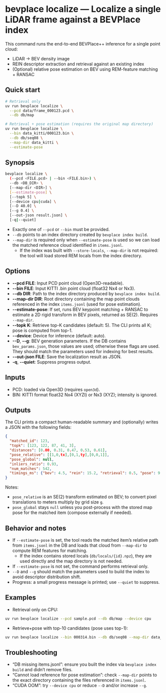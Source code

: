 # bevplace localize — Localize a single LiDAR frame against a BEVPlace index

This command runs the end-to-end BEVPlace++ inference for a single point cloud:
- LiDAR → BEV density image
- REIN descriptor extraction and retrieval against an existing index
- (Optional) relative pose estimation on BEV using REM-feature matching + RANSAC

## Quick start

```bash
# Retrieval only
uv run bevplace localize \
  --pcd data/frame_000123.pcd \
  --db db/map

# Retrieval + pose estimation (requires the original map directory)
uv run bevplace localize \
  --bin data_kitti/000123.bin \
  --db db/seq08 \
  --map-dir data_kitti \
  --estimate-pose
```

## Synopsis

```bash
bevplace localize \
  (--pcd <FILE.pcd> | --bin <FILE.bin>) \
  --db <DB_DIR> \
  [--map-dir <DIR>] \
  [--estimate-pose] \
  [--topk 5] \
  [--device cpu|cuda] \
  [--D 40.0] \
  [--g 0.4] \
  [--out-json result.json] \
  [-q|--quiet]
```

- Exactly one of `--pcd` or `--bin` must be provided.
- `--db` points to an index directory created by `bevplace index build`.
- `--map-dir` is required only when `--estimate-pose` is used so we can load the matched reference cloud identified in `items.jsonl`.
  - If the index was built with `--store-locals`, `--map-dir` is not required: the tool will load stored REM locals from the index directory.

## Options

- **--pcd FILE**: Input PCD point cloud (Open3D-readable).
- **--bin FILE**: Input KITTI .bin point cloud (float32 Nx4 or Nx3).
- **--db DIR**: Path to the index directory produced by `bevplace index build`.
- **--map-dir DIR**: Root directory containing the map point clouds referenced in the index `items.jsonl` (used for pose estimation).
- **--estimate-pose**: If set, runs BEV keypoint matching + RANSAC to estimate a 2D rigid transform in BEV pixels, returned as SE(2). Requires `--map-dir`.
- **--topk K**: Retrieve top-K candidates (default: 5). The CLI prints all K; pose is computed from top-1.
- **--device**: Device for inference (default: auto).
- **--D**, **--g**: BEV generation parameters. If the DB contains `bev_params.json`, those values are used; otherwise these flags are used. They should match the parameters used for indexing for best results.
- **--out-json FILE**: Save the localization result as JSON.
- **-q**, **--quiet**: Suppress progress output.

## Inputs

- PCD: loaded via Open3D (requires `open3d`).
- BIN: KITTI format float32 Nx4 (XYZI) or Nx3 (XYZ); intensity is ignored.

## Outputs

The CLI prints a compact human-readable summary and (optionally) writes a JSON with the following fields:

```json
{
  "matched_id": 123,
  "topk": [123, 122, 87, 41, 3],
  "distances": [0.00, 0.31, 0.47, 0.53, 0.61],
  "pose_relative": [[1,0,tx],[0,1,ty],[0,0,1]],
  "pose_global": null,
  "inliers_ratio": 0.93,
  "num_matches": 542,
  "timings_ms": {"bev": 4.5, "rein": 15.2, "retrieval": 0.5, "pose": 9.8}
}
```

Notes:
- `pose_relative` is an SE(2) transform estimated on BEV; to convert pixel translations to meters multiply by grid size `g`.
- `pose_global` stays `null` unless you post-process with the stored map pose for the matched item (compose externally if needed).

## Behavior and notes

- If `--estimate-pose` is set, the tool reads the matched item’s relative path from `items.jsonl` in the DB and loads that cloud from `--map-dir` to compute REM features for matching.
  - If the index contains stored locals (`db/locals/{id}.npz`), they are used directly and the map directory is not needed.
- If `--estimate-pose` is not set, the command performs retrieval only.
- `--D` and `--g` should match the parameters used to build the index to avoid descriptor distribution shift.
- Progress: a small progress message is printed; use `--quiet` to suppress.

## Examples

- Retrieval only on CPU:
```bash
uv run bevplace localize --pcd sample.pcd --db db/map --device cpu
```

- Retrieve+pose with top-10 candidates (pose uses top-1):
```bash
uv run bevplace localize --bin 000314.bin --db db/seq08 --map-dir data_kitti --estimate-pose --topk 10
```

## Troubleshooting

- “DB missing items.jsonl”: ensure you built the index via `bevplace index build` and didn’t remove files.
- “Cannot load reference for pose estimation”: check `--map-dir` points to the exact directory containing the files referenced in `items.jsonl`.
- “CUDA OOM”: try `--device cpu` or reduce `--D` and/or increase `--g`.
